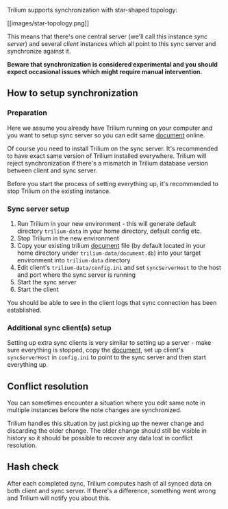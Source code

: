 Trilium supports synchronization with star-shaped topology:

[[images/star-topology.png]]

This means that there's one central server (we'll call this instance _sync server_) and several _client_ instances which all point to this sync server and synchronize against it.

**Beware that synchronization is considered experimental and you should expect occasional issues which might require manual intervention.**

## How to setup synchronization

### Preparation

Here we assume you already have Trilium running on your computer and you want to setup sync server so you can edit same [document](Document.md) online.

Of course you need to install Trilium on the sync server. It's recommended to have exact same version of Trilium installed everywhere. Trilium will reject synchronization if there's a mismatch in Trilium database version between client and sync server.

Before you start the process of setting everything up, it's recommended to stop Trilium on the existing instance.

### Sync server setup

1. Run Trilium in your new environment - this will generate default directory ```trilium-data``` in your home directory, default config etc.
2. Stop Trilium in the new environment
3. Copy your existing trilium [document](Document.md) file (by default located in your home directory under ```trilium-data/document.db```) into your target environment into ```trilium-data``` directory
4. Edit client's ```trilium-data/config.ini``` and set ```syncServerHost``` to the host and port where the sync server is running
5. Start the sync server
6. Start the client

You should be able to see in the client logs that sync connection has been established.

### Additional sync client(s) setup

Setting up extra sync clients is very similar to setting up a server - make sure everything is stopped, copy the [document](Document.md), set up client's ```syncServerHost``` in ```config.ini``` to point to the sync server and then start everything up.

## Conflict resolution

You can sometimes encounter a situation where you edit same note in multiple instances before the note changes are synchronized.

Trilium handles this situation by just picking up the newer change and discarding the older change. The older change should still be visible in history so it should be possible to recover any data lost in conflict resolution.

## Hash check

After each completed sync, Trilium computes hash of all synced data on both client and sync server. If there's a difference, something went wrong and Trilium will notify you about this.